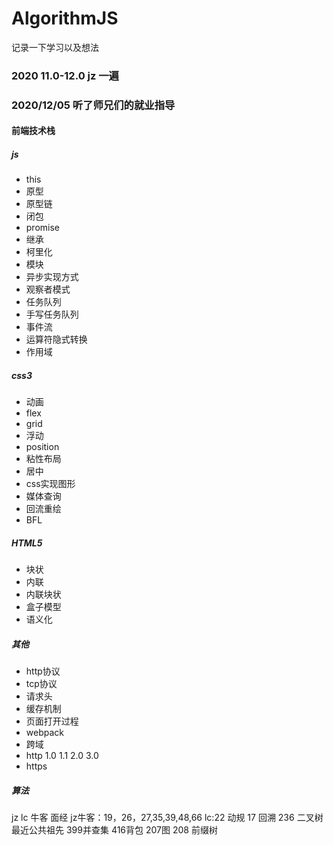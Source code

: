 # AlgorithmJS
记录一下学习以及想法
### 2020 11.0-12.0 jz 一遍

### 2020/12/05 听了师兄们的就业指导
#### 前端技术栈
##### js
* this 
* 原型 
* 原型链 
* 闭包 
* promise 
* 继承 
* 柯里化 
* 模块 
* 异步实现方式 
* 观察者模式 
* 任务队列 
* 手写任务队列 
* 事件流 
* 运算符隐式转换 
* 作用域
##### css3
* 动画 
* flex 
* grid 
* 浮动 
* position 
* 粘性布局
* 居中
* css实现图形
* 媒体查询
* 回流重绘
* BFL
##### HTML5
* 块状
* 内联
* 内联块状
* 盒子模型
* 语义化
##### 其他
* http协议
* tcp协议
* 请求头
* 缓存机制
* 页面打开过程
* webpack
* 跨域
* http 1.0 1.1 2.0 3.0
* https
##### 算法
jz lc 牛客 面经
jz牛客：19，26，27,35,39,48,66
lc:22 动规 17 回溯  236 二叉树最近公共祖先  399并查集  416背包 207图 208 前缀树
